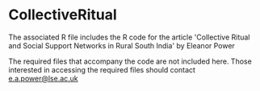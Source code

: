 # CollectiveRitual

The associated R file includes the R code for the article 'Collective Ritual and Social Support Networks in Rural South India' by Eleanor Power

The required files that accompany the code are not included here. Those interested in accessing the required files should contact e.a.power@lse.ac.uk
